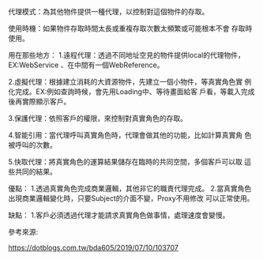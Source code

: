 代理模式：為其他物件提供一種代理，以控制對這個物件的存取。

使用時機：如果物件存取時間太長或重複存取次數太頻繁或可能根本不會
                   存取時使用。

用在那些地方：
1.遠程代理：透過不同地址空見的物件提供local的代理物件， EX:WebService
                     、在中間有一個WebReference。

2.虛擬代理：根據建立消耗的大資源物件，先建立一個小物件，等真實角色實
                     例化完成。EX:例如查詢時候，會先用Loading中、等待畫面給客
                     戶看，等載入完成後再實際顯示客戶。

3.保護代理：依照客戶的權限，來控制對真實角色的存取。

4.智能引用：當代理呼叫真實角色時，代理會做其他的功能，比如計算真實角
                     色被呼叫的次數。

5.快取代理：將真實角色的運算結果儲存在臨時的共同空間，多個客戶可以取
                     這些共同的結果。

優點：
1.透過真實角色完成商業邏輯，其他非它的職責代理完成。
2.當真實角色出現商業邏輯變化時，只要Subject的介面不變，Proxy不用修改
    可以正常使用。

缺點：
1.客戶必須透過代理才能請求真實角色做事情，處理速度會變慢。

參考來源:

https://dotblogs.com.tw/bda605/2019/07/10/103707